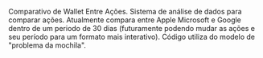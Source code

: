 Comparativo de Wallet Entre Ações.
Sistema de análise de dados para comparar ações. Atualmente compara entre Apple Microsoft e Google dentro de um periodo de 30 dias (futuramente podendo mudar as ações e seu período para um formato mais interativo).
Código utiliza do modelo de "problema da mochila".
